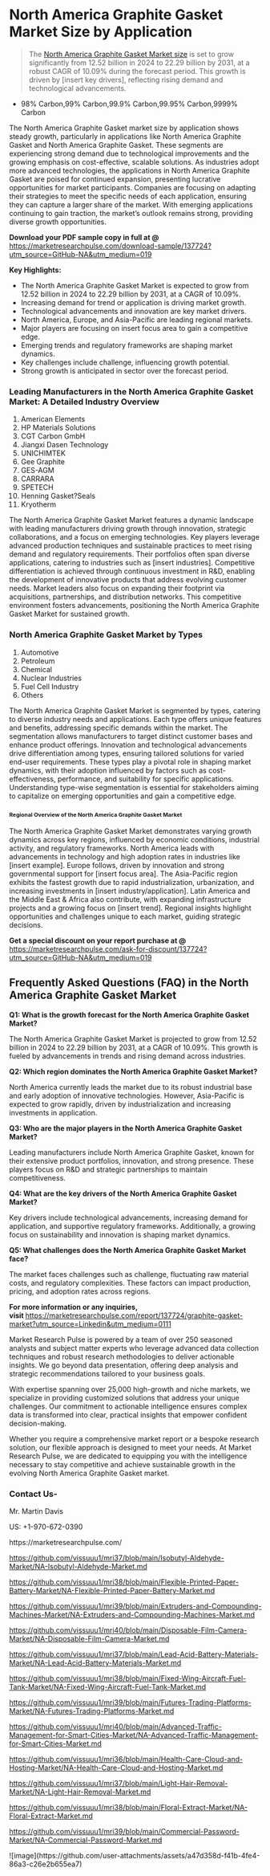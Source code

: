 <h1>North America Graphite Gasket Market&nbsp;Size by Application</h1><blockquote><p>The <a href="https://marketresearchpulse.com/download-sample/137724?utm_source=GitHub-NA&amp;utm_medium=019">North America Graphite Gasket Market size</a> is set to grow significantly from 12.52 billion in 2024 to 22.29 billion by 2031, at a robust CAGR of 10.09% during the forecast period. This growth is driven by [insert key drivers], reflecting rising demand and technological advancements.</p></blockquote><ul><li>98% Carbon,99% Carbon,99.9% Carbon,99.95% Carbon,9999% Carbon</li></ul><p>The North America Graphite Gasket market size by application shows steady growth, particularly in applications like North America Graphite Gasket and North America Graphite Gasket. These segments are experiencing strong demand due to technological improvements and the growing emphasis on cost-effective, scalable solutions. As industries adopt more advanced technologies, the applications in North America Graphite Gasket are poised for continued expansion, presenting lucrative opportunities for market participants. Companies are focusing on adapting their strategies to meet the specific needs of each application, ensuring they can capture a larger share of the market. With emerging applications continuing to gain traction, the market’s outlook remains strong, providing diverse growth opportunities.</p><p><strong>Download your PDF sample copy in full at @ </strong><a href="https://marketresearchpulse.com/download-sample/137724?utm_source=GitHub-NA&amp;utm_medium=019">https://marketresearchpulse.com/download-sample/137724?utm_source=GitHub-NA&amp;utm_medium=019</a></p><p><strong>Key Highlights: </strong></p><ul><li>The North America Graphite Gasket Market is expected to grow from 12.52 billion in 2024 to 22.29 billion by 2031, at a CAGR of 10.09%.</li><li>Increasing demand for trend or application is driving market growth.</li><li>Technological advancements and innovation are key market drivers.</li><li>North America, Europe, and Asia-Pacific are leading regional markets.</li><li>Major players are focusing on insert focus area to gain a competitive edge.</li><li>Emerging trends and regulatory frameworks are shaping market dynamics.</li><li>Key challenges include challenge, influencing growth potential.</li><li>Strong growth is anticipated in sector over the forecast period.</li></ul><h3>Leading Manufacturers in the North America Graphite Gasket Market: A Detailed Industry Overview</h3><ol><li>American Elements</li><li>HP Materials Solutions</li><li>CGT Carbon GmbH</li><li>Jiangxi Dasen Technology</li><li>UNICHIMTEK</li><li>Gee Graphite</li><li>GES-AGM</li><li>CARRARA</li><li>SPETECH</li><li>Henning Gasket?Seals</li><li>Kryotherm</li></ol><div class="flex max-w-full flex-col flex-grow"><div class="min-h-8 text-message flex w-full flex-col items-end gap-2 whitespace-normal break-words [.text-message+&amp;]:mt-5" dir="auto" data-message-author-role="assistant" data-message-id="fd8432e4-4910-450d-b182-61b7bfb0a01f" data-message-model-slug="gpt-4o"><div class="flex w-full flex-col gap-1 empty:hidden first:pt-[3px]"><div class="markdown prose w-full break-words dark:prose-invert light"><p>The North America Graphite Gasket Market features a dynamic landscape with leading manufacturers driving growth through innovation, strategic collaborations, and a focus on emerging technologies. Key players leverage advanced production techniques and sustainable practices to meet rising demand and regulatory requirements. Their portfolios often span diverse applications, catering to industries such as [insert industries]. Competitive differentiation is achieved through continuous investment in R&amp;D, enabling the development of innovative products that address evolving customer needs. Market leaders also focus on expanding their footprint via acquisitions, partnerships, and distribution networks. This competitive environment fosters advancements, positioning the North America Graphite Gasket Market for sustained growth.</p></div></div></div></div><h3>North America Graphite Gasket Market by Types</h3><ol><li>Automotive<li> Petroleum<li> Chemical<li> Nuclear Industries<li> Fuel Cell Industry<li> Others</li></ol><div class="flex max-w-full flex-col flex-grow"><div class="min-h-8 text-message flex w-full flex-col items-end gap-2 whitespace-normal break-words [.text-message+&amp;]:mt-5" dir="auto" data-message-author-role="assistant" data-message-id="084470be-0bb7-4664-bddf-5156b4f41249" data-message-model-slug="gpt-4o-mini"><div class="flex w-full flex-col gap-1 empty:hidden first:pt-[3px]"><div class="markdown prose w-full break-words dark:prose-invert light"><p>The North America Graphite Gasket Market is segmented by types, catering to diverse industry needs and applications. Each type offers unique features and benefits, addressing specific demands within the market. The segmentation allows manufacturers to target distinct customer bases and enhance product offerings. Innovation and technological advancements drive differentiation among types, ensuring tailored solutions for varied end-user requirements. These types play a pivotal role in shaping market dynamics, with their adoption influenced by factors such as cost-effectiveness, performance, and suitability for specific applications. Understanding type-wise segmentation is essential for stakeholders aiming to capitalize on emerging opportunities and gain a competitive edge.</p></div></div></div></div><h3><span style="font-size: 11px;">Regional Overview of the North America Graphite Gasket Market</span></h3><div class="flex max-w-full flex-col flex-grow"><div class="min-h-8 text-message flex w-full flex-col items-end gap-2 whitespace-normal break-words [.text-message+&amp;]:mt-5" dir="auto" data-message-author-role="assistant" data-message-id="e9038762-ce64-4e30-91c9-9bd413514231" data-message-model-slug="gpt-4o-mini"><div class="flex w-full flex-col gap-1 empty:hidden first:pt-[3px]"><div class="markdown prose w-full break-words dark:prose-invert light"><p>The North America Graphite Gasket Market demonstrates varying growth dynamics across key regions, influenced by economic conditions, industrial activity, and regulatory frameworks. North America leads with advancements in technology and high adoption rates in industries like [insert example]. Europe follows, driven by innovation and strong governmental support for [insert focus area]. The Asia-Pacific region exhibits the fastest growth due to rapid industrialization, urbanization, and increasing investments in [insert industry/application]. Latin America and the Middle East &amp; Africa also contribute, with expanding infrastructure projects and a growing focus on [insert trend]. Regional insights highlight opportunities and challenges unique to each market, guiding strategic decisions.</p></div></div></div></div><p><strong>Get a special discount on your report purchase at @ </strong><a href="https://marketresearchpulse.com/ask-for-discount/137724?utm_source=GitHub-NA&amp;utm_medium=019">https://marketresearchpulse.com/ask-for-discount/137724?utm_source=GitHub-NA&amp;utm_medium=019</a></p><h2>Frequently Asked Questions (FAQ) in the North America Graphite Gasket Market</h2><p><strong>Q1: What is the growth forecast for the North America Graphite Gasket Market?</strong></p><p>The North America Graphite Gasket Market is projected to grow from 12.52 billion in 2024 to 22.29 billion by 2031, at a CAGR of 10.09%. This growth is fueled by advancements in trends and rising demand across industries.</p><p><strong>Q2: Which region dominates the North America Graphite Gasket Market?</strong></p><p>North America currently leads the market due to its robust industrial base and early adoption of innovative technologies. However, Asia-Pacific is expected to grow rapidly, driven by industrialization and increasing investments in application.</p><p><strong>Q3: Who are the major players in the North America Graphite Gasket Market?</strong></p><p>Leading manufacturers include North America Graphite Gasket, known for their extensive product portfolios, innovation, and strong presence. These players focus on R&amp;D and strategic partnerships to maintain competitiveness.</p><p><strong>Q4: What are the key drivers of the North America Graphite Gasket Market?</strong></p><p>Key drivers include technological advancements, increasing demand for application, and supportive regulatory frameworks. Additionally, a growing focus on sustainability and innovation is shaping market dynamics.</p><p><strong>Q5: What challenges does the North America Graphite Gasket Market face?</strong></p><p>The market faces challenges such as challenge, fluctuating raw material costs, and regulatory complexities. These factors can impact production, pricing, and adoption rates across regions.</p><p><strong>For more information or any inquiries, visit&nbsp;</strong><a href="https://marketresearchpulse.com/report/137724/graphite-gasket-market?utm_source=Linkedin&utm_medium=0111">https://marketresearchpulse.com/report/137724/graphite-gasket-market?utm_source=Linkedin&utm_medium=0111</a></p><p>Market Research Pulse is powered by a team of over 250 seasoned analysts and subject matter experts who leverage advanced data collection techniques and robust research methodologies to deliver actionable insights. We go beyond data presentation, offering deep analysis and strategic recommendations tailored to your business goals.</p><p>With expertise spanning over 25,000 high-growth and niche markets, we specialize in providing customized solutions that address your unique challenges. Our commitment to actionable intelligence ensures complex data is transformed into clear, practical insights that empower confident decision-making.</p><p>Whether you require a comprehensive market report or a bespoke research solution, our flexible approach is designed to meet your needs. At Market Research Pulse, we are dedicated to equipping you with the intelligence necessary to stay competitive and achieve sustainable growth in the evolving North America Graphite Gasket market.</p><h3><strong>Contact Us-</strong></h3><p>Mr. Martin Davis</p><p>US: +1-970-672-0390</p><p>https://marketresearchpulse.com/</p><p><a href="https://github.com/vissuuu1/mri37/blob/main/Isobutyl-Aldehyde-Market/NA-Isobutyl-Aldehyde-Market.md">https://github.com/vissuuu1/mri37/blob/main/Isobutyl-Aldehyde-Market/NA-Isobutyl-Aldehyde-Market.md</a></p><p><a href="https://github.com/vissuuu1/mri38/blob/main/Flexible-Printed-Paper-Battery-Market/NA-Flexible-Printed-Paper-Battery-Market.md">https://github.com/vissuuu1/mri38/blob/main/Flexible-Printed-Paper-Battery-Market/NA-Flexible-Printed-Paper-Battery-Market.md</a></p><p><a href="https://github.com/vissuuu1/mri39/blob/main/Extruders-and-Compounding-Machines-Market/NA-Extruders-and-Compounding-Machines-Market.md">https://github.com/vissuuu1/mri39/blob/main/Extruders-and-Compounding-Machines-Market/NA-Extruders-and-Compounding-Machines-Market.md</a></p><p><a href="https://github.com/vissuuu1/mri40/blob/main/Disposable-Film-Camera-Market/NA-Disposable-Film-Camera-Market.md">https://github.com/vissuuu1/mri40/blob/main/Disposable-Film-Camera-Market/NA-Disposable-Film-Camera-Market.md</a></p><p><a href="https://github.com/vissuuu1/mri37/blob/main/Lead-Acid-Battery-Materials-Market/NA-Lead-Acid-Battery-Materials-Market.md">https://github.com/vissuuu1/mri37/blob/main/Lead-Acid-Battery-Materials-Market/NA-Lead-Acid-Battery-Materials-Market.md</a></p><p><a href="https://github.com/vissuuu1/mri38/blob/main/Fixed-Wing-Aircraft-Fuel-Tank-Market/NA-Fixed-Wing-Aircraft-Fuel-Tank-Market.md">https://github.com/vissuuu1/mri38/blob/main/Fixed-Wing-Aircraft-Fuel-Tank-Market/NA-Fixed-Wing-Aircraft-Fuel-Tank-Market.md</a></p><p><a href="https://github.com/vissuuu1/mri39/blob/main/Futures-Trading-Platforms-Market/NA-Futures-Trading-Platforms-Market.md">https://github.com/vissuuu1/mri39/blob/main/Futures-Trading-Platforms-Market/NA-Futures-Trading-Platforms-Market.md</a></p><p><a href="https://github.com/vissuuu1/mri40/blob/main/Advanced-Traffic-Management-for-Smart-Cities-Market/NA-Advanced-Traffic-Management-for-Smart-Cities-Market.md">https://github.com/vissuuu1/mri40/blob/main/Advanced-Traffic-Management-for-Smart-Cities-Market/NA-Advanced-Traffic-Management-for-Smart-Cities-Market.md</a></p><p><a href="https://github.com/vissuuu1/mri36/blob/main/Health-Care-Cloud-and-Hosting-Market/NA-Health-Care-Cloud-and-Hosting-Market.md">https://github.com/vissuuu1/mri36/blob/main/Health-Care-Cloud-and-Hosting-Market/NA-Health-Care-Cloud-and-Hosting-Market.md</a></p><p><a href="https://github.com/vissuuu1/mri37/blob/main/Light-Hair-Removal-Market/NA-Light-Hair-Removal-Market.md">https://github.com/vissuuu1/mri37/blob/main/Light-Hair-Removal-Market/NA-Light-Hair-Removal-Market.md</a></p><p><a href="https://github.com/vissuuu1/mri38/blob/main/Floral-Extract-Market/NA-Floral-Extract-Market.md">https://github.com/vissuuu1/mri38/blob/main/Floral-Extract-Market/NA-Floral-Extract-Market.md</a></p><p><a href="https://github.com/vissuuu1/mri39/blob/main/Commercial-Password-Market/NA-Commercial-Password-Market.md">https://github.com/vissuuu1/mri39/blob/main/Commercial-Password-Market/NA-Commercial-Password-Market.md</a></p>
![image](https://github.com/user-attachments/assets/a47d358d-f41b-4fe4-86a3-c26e2b655ea7)

